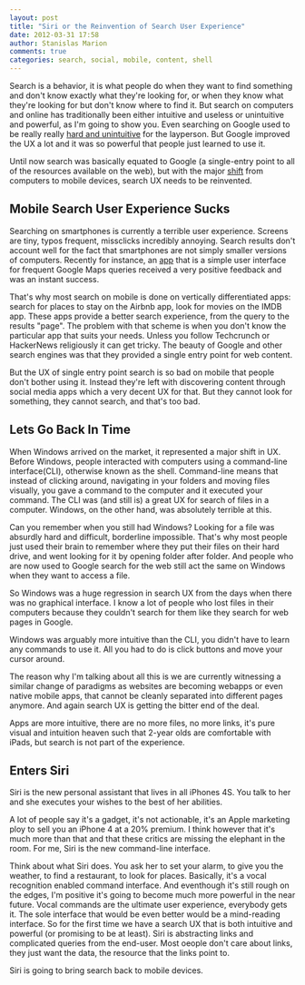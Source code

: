 ```yaml
---
layout: post
title: "Siri or the Reinvention of Search User Experience"
date: 2012-03-31 17:58
author: Stanislas Marion
comments: true
categories: search, social, mobile, content, shell
---
```


Search is a behavior, it is what people do when they want to find
something and don't know exactly what they're looking for, or when they
know what they're looking for but don't know where to find it. 
But search on computers and online has traditionally been either
intuitive and useless or unintuitive and powerful, as I'm going to show
you.
Even searching on Google used to be really really [hard and
unintuitive](http://www.avc.com/a_vc/2003/10/search.html)
for the layperson. But Google improved the UX a lot and it was so
powerful that people just learned to use it.

Until now
search was basically equated to Google (a single-entry point to all of
the resources available on the web), but with the major
[shift](http://www.codinghorror.com/blog/2012/03/welcome-to-the-post-pc-era.html) from computers to mobile devices,
search UX needs to be reinvented.

## Mobile Search User Experience Sucks

Searching on smartphones is currently a terrible user experience. Screens are
tiny, typos frequent, missclicks incredibly annoying. Search results
don't account well for the fact that smartphones are not simply smaller versions of
computers. Recently for instance, an [app](http://itunes.apple.com/bw/app/quickmaps/id506283203?mt=8) that is a 
simple user interface for frequent
Google Maps queries received a very positive feedback and was an instant
success.

That's why most search on mobile is done on vertically differentiated
apps: search for places to stay on the Airbnb app, look for movies on the IMDB
app. These apps provide a better search experience, from the query to
the results "page". The problem with that scheme is when you don't know
the particular app that suits your needs. Unless you follow Techcrunch
or HackerNews religiously it can get tricky. The beauty of Google and
other search engines was that they provided a single entry point for web
content.

But the UX of single entry point search is so bad on mobile that people
don't bother using it. Instead they're left with discovering content
through social media apps which a very decent UX for that. But they
cannot look for something, they cannot search, and that's too bad.

## Lets Go Back In Time

When Windows arrived on the market, it represented a major shift in UX.
Before Windows, people interacted with computers using a command-line
interface(CLI), otherwise known as the shell. Command-line means that instead
of clicking around, navigating in your folders and moving files
visually, you gave a command to the computer and it executed your
command. The CLI was (and still is) a great UX for search of files in a
computer. Windows, on the other hand, was absolutely terrible at this.

Can you remember when you still had Windows? Looking for a file was
absurdly hard and difficult, borderline impossible. That's why most
people just used their brain to remember where they put their files on
their hard drive, and went looking for it by opening folder after
folder. And people who are now used to Google search for the web still act the same on
Windows when they want to access a file.

So Windows was a huge regression in search UX from the days when there was no graphical
interface. I know a lot of people who lost files in their computers
because they couldn't search for them like they search for web pages in Google.

Windows was arguably more intuitive than the CLI, you didn't have to
learn any commands to use it. All you had to do is click buttons and move your cursor
around.

The reason why I'm talking about
all this is we are currently witnessing a similar change of paradigms
as websites are becoming webapps or even native mobile apps, that cannot
be cleanly separated into different pages anymore. And again search UX
is getting the bitter end of the deal.

Apps are more intuitive, there are no more files, no more links, it's
pure visual and intuition heaven such that 2-year olds are comfortable with iPads,
but search is not part of the experience.

## Enters Siri 

Siri is the new personal assistant that lives in all iPhones 4S. You
talk to her and she executes your wishes to the best of her abilities.

A lot of people say it's a gadget, it's not actionable,
it's an Apple marketing ploy to sell you an iPhone 4 at a 20% premium. I
think however that it's much more than that and that these critics are
missing the elephant in the room. For me, Siri is the new
command-line interface. 

Think about what Siri does. You ask her to set your
alarm, to give you the weather, to find a restaurant, to look for places. Basically, it's a
vocal recognition enabled command interface. And eventhough it's still rough on the
edges, I'm positive it's going to become much more powerful in the near
future. Vocal commands are the ultimate user experience, everybody gets
it. The sole interface that would be even better would be a mind-reading
interface. So for the first time we have a search UX that is both intuitive
and powerful (or promising to be at least). Siri is abstracting links
and complicated queries from the end-user. Most oeople don't care about
links, they just want the data, the resource that the links point to.

Siri is going to bring search back to mobile devices.


